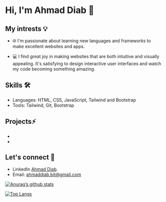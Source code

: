 # Hi, I'm Ahmad Diab 👋


## My intrests 💡


- 🌐 I'm passionate about learning new languages and frameworks to make excellent websites and apps.
  
- 💻 I find great joy in making websites that are both intuitive and visually appealing. It's satisfying to design interactive user interfaces and watch my code becoming something amazing.

## Skills 🛠


- Languages: HTML, CSS, JavaScript, Tailwind and Bootstrap
- Tools: Tailwind, Git, Bootstrap

## Projects⚡
- 
- 

## Let's connect 💬
- LinkedIn <a href=“https://www.linkedin.com/in/ahmad-diab-9854b5296/”>Ahmad Diab</a>.
- Email: ahmaddiab.bit@gmail.com

[![Anurag’s github stats](https://github-readme-stats.vercel.app/api?username=A-Diab1)](https://github.com/A-Diab1)

[![Top Langs](https://github-readme-stats.vercel.app/api/top-langs/?username=A-Diab1&layout=compact)](https://github.com/A-Diab1)
